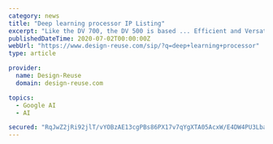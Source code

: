 ```yaml
---
category: news
title: "Deep learning processor IP Listing"
excerpt: "Like the DV 700, the DV 500 is based ... Efficient and Versatile Computer Vision, Image, Voice, Natural Language, Neural Network Processor VIP9000 supports all popular deep learning frameworks (TensorFlow, Pytorch, TensorFlow Lite, ... The CEVA-XM4 imaging ..."
publishedDateTime: 2020-07-02T00:00:00Z
webUrl: "https://www.design-reuse.com/sip/?q=deep+learning+processor"
type: article

provider:
  name: Design-Reuse
  domain: design-reuse.com

topics:
  - Google AI
  - AI

secured: "RqJwZ2jRi92jlT/vYOBzAE13cgPBs86PX17v7qYgXTA05AcxW/E4DW4PU3LbaGqu+jZDxriUs7KuoCq+0E+UIc2FAIZKKxOCSlUeum/H8Nu+580oy1X3WFrmGMPZQGj6sx2YSVk1YElrqy76iNSgZBgFYxqsc6YDcJRkea9JAg7plEM1yVnR2+iK9cWjamXhUB5NrIH2sAWMKBtt3on44ps03USrDe0qUyBk4gvhxRlB8UbsxOIZ4IZmLSfXPb9obOZPX7B/Rm8mciwTmB21nI90Vz1dyYWGOazy0yYVjXXJC/hUpFQqTjHkrSFctk5wF8yehq+Z/EOzdFff532+kQ==;Z5CRmn5Z1Ud3UteV3sskhg=="
---
```


